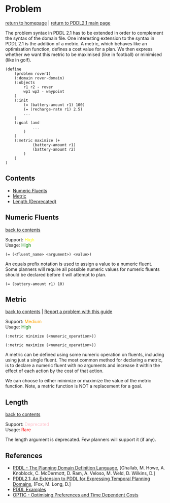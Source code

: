 # Problem
[return to homepage](../../readme.md) | [return to PDDL2.1 main page](./main.md)

The problem syntax in PDDL 2.1 has to be extended in order to complement the syntax of the domain file. One interesting extension to the syntax in PDDL 2.1 is the addition of a metric. A metric, which behaves like an optimisation function, defines a cost value for a plan. We then express whether we want this metric to be maximised (like in football) or minimised (like in golf).

```
(define
    (problem rover1)
    (:domain rover-domain)
    (:objects
        r1 r2 - rover
        wp1 wp2 - waypoint
    )
    (:init
        (= (battery-amount r1) 100)
        (= (recharge-rate r1) 2.5)
        ...
    )
    (:goal (and
            ...
        )
    )
    (:metric maximize (+
            (battery-amount r1)
            (battery-amount r2)
        )
    )
)
```

## Contents
- [Numeric Fluents](#numeric-fluents)
- [Metric](#metric)
- [Length (Deprecated)](#length)

## Numeric Fluents
[back to contents](#contents)

Support: <span style="color:yellow">High</span>  
Usage: <span style="color:green">High</span>

`(= (<fluent_name> <argument>) <value>)`

An equals prefix notation is used to assign a value to a numeric fluent. Some planners will require all possible numeric values for numeric fluents should be declared before it will attempt to plan. 

`(= (battery-amount r1) 10)`

## Metric
[back to contents](#contents) | [Report a problem with this guide](https://github.com/nergmada/pddl-reference/issues/new/choose)

Support: <span style="color:orange">Medium</span>  
Usage: <span style="color:green">High</span>

`(:metric minimize (<numeric_operation>))`

`(:metric maximize (<numeric_operation>))`

A metric can be defined using some numeric operation on fluents, including using just a single fluent. The most common method for declaring a metric, is to declare a numeric fluent with no arguments and increase it within the effect of each action by the cost of that action.

We can choose to either minimize or maximize the value of the metric function. Note, a metric function is NOT a replacement for a goal.

## Length
[back to contents](#contents)

Support: <span style="color:pink">Deprecated</span>  
Usage: <span style="color:red">Rare</span>

The length argument is deprecated. Few planners will support it (if any).

## References
- [PDDL - The Planning Domain Definition Language](http://www.cs.cmu.edu/~mmv/planning/readings/98aips-PDDL.pdf), [Ghallab, M. Howe, A. Knoblock, C. McDermott, D. Ram, A. Veloso, M. Weld, D. Wilkins, D.]
- [PDDL2.1: An Extension to PDDL for Expressing Temporal Planning Domains](https://jair.org/index.php/jair/article/view/10352/24759), [Fox, M. Long, D.]
- [PDDL Examples](https://github.com/yarox/pddl-examples)
- [OPTIC - Optimising Preferences and Time Dependent Costs](https://nms.kcl.ac.uk/planning/software/optic.html)
